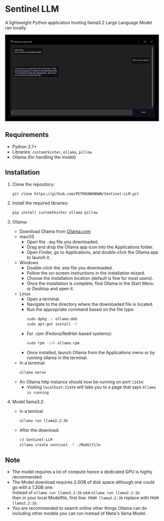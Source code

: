 # Sentinel LLM

A lightweight Python application hosting llama3.2 Large Language Model ran locally.

![Screenshot](assets/ScreenshotApp.png)

## Requirements
- Python 3.7+
- Libraries: `customtkinter`, `ollama`, `pillow`
- Ollama (for handling the model)

## Installation
1. Clone the repository:
   ```bash
   git clone https://github.com/PETROUNKNOWN/Sentinel-LLM.git

2. Install the required libraries:
    ```bash
    pip install customtkinter ollama pillow

4. Ollama:
    - Download Ollama from [Ollama.com](https://ollama.com/)
    - macOS
        - Open the `.dmg` file you downloaded.
        - Drag and drop the Ollama app icon into the Applications folder.
        - Open Finder, go to Applications, and double-click the Ollama app to launch it.
    - Windows
        - Double-click the .exe file you downloaded.
        - Follow the on-screen instructions in the installation wizard.
        - Choose the installation location (default is fine for most users).
        - Once the installation is complete, find Ollama in the Start Menu or Desktop and open it.
    - Linux
        - Open a terminal.
        - Navigate to the directory where the downloaded file is located.
        - Run the appropriate command based on the file type:
          ```bash
          sudo dpkg -i ollama.deb
          sudo apt-get install -f
          ```
        - For .rpm (Fedora/RedHat-based systems):
          ```bash
          sudo rpm -ivh ollama.rpm
          ```
        - Once installed, launch Ollama from the Applications menu or by running ollama in the terminal.
     - In a terminal:
       ```bash
       ollama serve
       ```
     - An Ollama http instance should now be running on port `11434`:
         - Visiting `localhost:11434` will take you to a page that says `Ollama is running`

5. Model llama3.2:
     - In a teminal:
       ```bash
       ollama run llama3.2:3b
       ```
     - After the download:
       ```bash
       cd Sentinel-LLM
       ollama create sentinel -f ./Modelfile
       ```
    

## Note
- The model requires a lot of compute hence a dedicated GPU is highly recommended
- The Model download requires 2.0GB of disk space although one could go with a 1.3GB one. <br>Instead of `ollama run llama3.2:3b` use `ollama run llama3.2:1b` <br>then in your local Modelfile, first line: `FROM llama3.2:3b` replace with `FROM llama3.2:1b`.
- You are recommended to search online other things Ollama can do including other models you can run instead of Meta's llama Model.


<!-- syndicat -->
